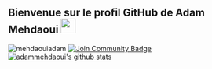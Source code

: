 ## Bienvenue sur le profil GitHub de Adam Mehdaoui <img src="https://raw.githubusercontent.com/MartinHeinz/MartinHeinz/master/wave.gif" width="30px">

<div> 
  <img src="https://komarev.com/ghpvc/?username=mehdaouiadam&label=Profile%20views&color=ce9927&style=flat" alt="mehdaouiadam"/> 
  <a href=https://discord.gg/DUtMEfAA9N> 
    <img src="https://img.shields.io/discord/473484319914983434.svg?style=flat&label=Join%20Community&color=7289DA" alt="Join Community Badge"/>
  </a>  
</div>

<a href="https://github.com/adammehdaoui">
  <img src="https://github-readme-stats.vercel.app/api?username=adammehdaoui&hide_border=true&show_icons=true&theme=dracula" alt="adammehdaoui's github stats">
</a>


